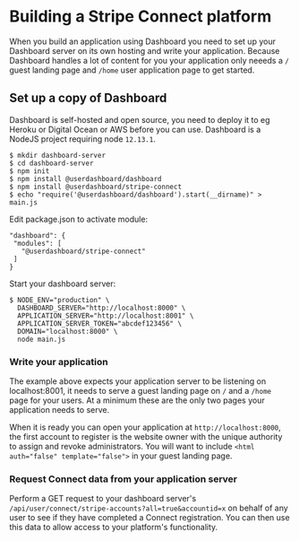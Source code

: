 # Building a Stripe Connect platform

When you build an application using Dashboard you need to set up your Dashboard server on its own hosting and write your application.  Because Dashboard handles a lot of content for you your application only neeeds a `/` guest landing page and `/home` user application page to get started.

## Set up a copy of Dashboard

Dashboard is self-hosted and open source, you need to deploy it to eg Heroku or Digital Ocean or AWS before you can use.  Dashboard is a NodeJS project requiring node `12.13.1`.

    $ mkdir dashboard-server
    $ cd dashboard-server
    $ npm init
    $ npm install @userdashboard/dashboard
    $ npm install @userdashboard/stripe-connect
    $ echo "require('@userdashboard/dashboard').start(__dirname)" > main.js
    
Edit package.json to activate module:
    
    "dashboard": {
     "modules": [
       "@userdashboard/stripe-connect"
     ]
    }

Start your dashboard server:

    $ NODE_ENV="production" \
      DASHBOARD_SERVER="http://localhost:8000" \
      APPLICATION_SERVER="http://localhost:8001" \
      APPLICATION_SERVER_TOKEN="abcdef123456" \
      DOMAIN="localhost:8000" \
      node main.js

### Write your application

The example above expects your application server to be listening on localhost:8001, it needs to serve a guest landing page on `/` and a `/home` page for your users.  At a minimum these are the only two pages your application needs to serve.

When it is ready you can open your application at `http://localhost:8000`, the first account to register is the website owner with the unique authority to assign and revoke administrators.  You will want to include `<html auth="false" template="false">` in your guest landing page.

### Request Connect data from your application server

Perform a GET request to your dashboard server's `/api/user/connect/stripe-accounts?all=true&accountid=x` on behalf of any user to see if they have completed a Connect registration.  You can then use this data to allow access to your platform's functionality.
